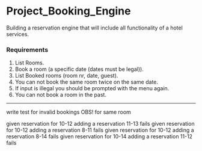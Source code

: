 # Project_Booking_Engine
Building a reservation engine that will include all functionality of a hotel services.

### Requirements
1. List Rooms.
2. Book a room (a specific date (dates must be legal)).
3. List Booked rooms (room nr, date, guest).
4. You can not book the same room twice on the same date.
5. If input is illegal you should be prompted with the menu again.
6. You can not book a room in the past.
-----
write test for invalid bookings
OBS! for same room

given reservation for 10-12    adding a reservation 11-13 fails
given reservation for 10-12    adding a reservation 8-11 fails
given reservation for 10-12    adding a reservation 8-14 fails
given reservation for 10-14    adding a reservation 11-12 fails
